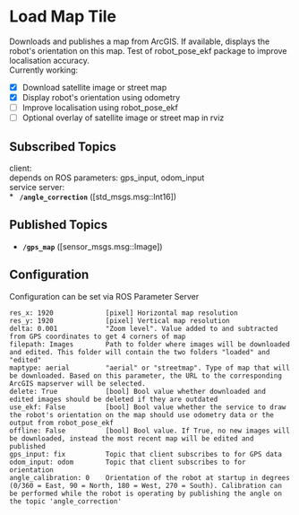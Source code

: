 # Load Map Tile
Downloads and publishes a map from ArcGIS. If available, displays the robot's orientation on this map. Test of robot_pose_ekf package to improve localisation accuracy.  
Currently working:
- [x] Download satellite image or street map
- [x] Display robot's orientation using odometry
- [ ] Improve localisation using robot_pose_ekf 
- [ ] Optional overlay of satellite image or street map in rviz

## Subscribed Topics
client:   
    depends on ROS parameters: gps_input, odom_input  
service server:  
    * **` /angle_correction`** ([std_msgs.msg::Int16])  

## Published Topics
* **`/gps_map`** ([sensor_msgs.msg::Image])

## Configuration
Configuration can be set via ROS Parameter Server
```
res_x: 1920             [pixel] Horizontal map resolution
res_y: 1920             [pixel] Vertical map resolution
delta: 0.001            "Zoom level". Value added to and subtracted from GPS coordinates to get 4 corners of map
filepath: Images        Path to folder where images will be downloaded and edited. This folder will contain the two folders "loaded" and "edited"
maptype: aerial         "aerial" or "streetmap". Type of map that will be downloaded. Based on this parameter, the URL to the corresponding ArcGIS mapserver will be selected.
delete: True            [bool] Bool value whether downloaded and edited images should be deleted if they are outdated
use_ekf: False          [bool] Bool value whether the service to draw the robot's orientation on the map should use odometry data or the output from robot_pose_ekf
offline: False          [bool] Bool value. If True, no new images will be downloaded, instead the most recent map will be edited and published
gps_input: fix          Topic that client subscribes to for GPS data
odom_input: odom        Topic that client subscribes to for orientation
angle_calibration: 0    Orientation of the robot at startup in degrees (0/360 = East, 90 = North, 180 = West, 270 = South). Calibration can be performed while the robot is operating by publishing the angle on the topic 'angle_correction'
```

